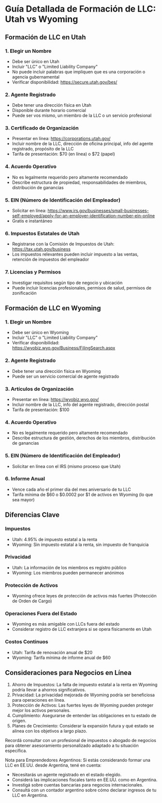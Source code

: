 # Guía Detallada de Formación de LLC: Utah vs Wyoming

## Formación de LLC en Utah

### 1. Elegir un Nombre
- Debe ser único en Utah
- Incluir "LLC" o "Limited Liability Company"
- No puede incluir palabras que impliquen que es una corporación o agencia gubernamental
- Verificar disponibilidad: https://secure.utah.gov/bes/

### 2. Agente Registrado
- Debe tener una dirección física en Utah
- Disponible durante horario comercial
- Puede ser vos mismo, un miembro de la LLC o un servicio profesional

### 3. Certificado de Organización
- Presentar en línea: https://corporations.utah.gov/
- Incluir nombre de la LLC, dirección de oficina principal, info del agente registrado, propósito de la LLC
- Tarifa de presentación: $70 (en línea) o $72 (papel)

### 4. Acuerdo Operativo
- No es legalmente requerido pero altamente recomendado
- Describe estructura de propiedad, responsabilidades de miembros, distribución de ganancias

### 5. EIN (Número de Identificación del Empleador)
- Solicitar en línea: https://www.irs.gov/businesses/small-businesses-self-employed/apply-for-an-employer-identification-number-ein-online
- Gratis e instantáneo

### 6. Impuestos Estatales de Utah
- Registrarse con la Comisión de Impuestos de Utah: https://tax.utah.gov/business
- Los impuestos relevantes pueden incluir impuesto a las ventas, retención de impuestos del empleador

### 7. Licencias y Permisos
- Investigar requisitos según tipo de negocio y ubicación
- Puede incluir licencias profesionales, permisos de salud, permisos de zonificación

## Formación de LLC en Wyoming

### 1. Elegir un Nombre
- Debe ser único en Wyoming
- Incluir "LLC" o "Limited Liability Company"
- Verificar disponibilidad: https://wyobiz.wyo.gov/Business/FilingSearch.aspx

### 2. Agente Registrado
- Debe tener una dirección física en Wyoming
- Puede ser un servicio comercial de agente registrado

### 3. Artículos de Organización
- Presentar en línea: https://wyobiz.wyo.gov/
- Incluir nombre de la LLC, info del agente registrado, dirección postal
- Tarifa de presentación: $100

### 4. Acuerdo Operativo
- No es legalmente requerido pero altamente recomendado
- Describe estructura de gestión, derechos de los miembros, distribución de ganancias

### 5. EIN (Número de Identificación del Empleador)
- Solicitar en línea con el IRS (mismo proceso que Utah)

### 6. Informe Anual
- Vence cada año el primer día del mes aniversario de tu LLC
- Tarifa mínima de $60 o $0.0002 por $1 de activos en Wyoming (lo que sea mayor)

## Diferencias Clave

### Impuestos
- Utah: 4.95% de impuesto estatal a la renta
- Wyoming: Sin impuesto estatal a la renta, sin impuesto de franquicia

### Privacidad
- Utah: La información de los miembros es registro público
- Wyoming: Los miembros pueden permanecer anónimos

### Protección de Activos
- Wyoming ofrece leyes de protección de activos más fuertes (Protección de Orden de Cargo)

### Operaciones Fuera del Estado
- Wyoming es más amigable con LLCs fuera del estado
- Considerar registro de LLC extranjera si se opera físicamente en Utah

### Costos Continuos
- Utah: Tarifa de renovación anual de $20
- Wyoming: Tarifa mínima de informe anual de $60

## Consideraciones para Negocios en Línea

1. Ahorro de Impuestos: La falta de impuesto estatal a la renta en Wyoming podría llevar a ahorros significativos.
2. Privacidad: La privacidad mejorada de Wyoming podría ser beneficiosa para operaciones en línea.
3. Protección de Activos: Las fuertes leyes de Wyoming pueden proteger mejor los activos personales.
4. Cumplimiento: Asegurarse de entender las obligaciones en tu estado de origen.
5. Planes de Crecimiento: Considerar la expansión futura y qué estado se alinea con los objetivos a largo plazo.

Recordá consultar con un profesional de impuestos o abogado de negocios para obtener asesoramiento personalizado adaptado a tu situación específica.

Nota para Emprendedores Argentinos:
Si estás considerando formar una LLC en EE.UU. desde Argentina, tené en cuenta:
- Necesitarás un agente registrado en el estado elegido.
- Considerá las implicaciones fiscales tanto en EE.UU. como en Argentina.
- Investigá sobre cuentas bancarias para negocios internacionales.
- Consultá con un contador argentino sobre cómo declarar ingresos de tu LLC en Argentina.
